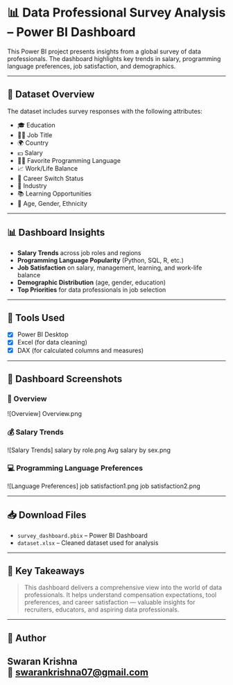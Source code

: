 # 📊 Data Professional Survey Analysis – Power BI Dashboard

This Power BI project presents insights from a global survey of data professionals. The dashboard highlights key trends in salary, programming language preferences, job satisfaction, and demographics.

---

## 📁 Dataset Overview

The dataset includes survey responses with the following attributes:

- 🎓 Education
- 👨‍💼 Job Title
- 🌍 Country
- 💵 Salary
- 🧑‍💻 Favorite Programming Language
- 📈 Work/Life Balance
- 🧭 Career Switch Status
- 🎯 Industry
- 📚 Learning Opportunities
- 👥 Age, Gender, Ethnicity

---

## 📊 Dashboard Insights

- **Salary Trends** across job roles and regions  
- **Programming Language Popularity** (Python, SQL, R, etc.)  
- **Job Satisfaction** on salary, management, learning, and work-life balance  
- **Demographic Distribution** (age, gender, education)  
- **Top Priorities** for data professionals in job selection

---

## 🧰 Tools Used

- [x] Power BI Desktop  
- [x] Excel (for data cleaning)  
- [x] DAX (for calculated columns and measures)

---

## 📸 Dashboard Screenshots

### 🧭 Overview
![Overview] Overview.png

### 💰 Salary Trends
![Salary Trends] salary by role.png
		 Avg salary by sex.png

### 💻 Programming Language Preferences
![Language Preferences] job satisfaction1.png
			job satisfaction2.png

---

## 📥 Download Files

- `survey_dashboard.pbix` – Power BI Dashboard  
- `dataset.xlsx` – Cleaned dataset used for analysis  

---

## 📌 Key Takeaways

> This dashboard delivers a comprehensive view into the world of data professionals. It helps understand compensation expectations, tool preferences, and career satisfaction — valuable insights for recruiters, educators, and aspiring data professionals.

---

## 🚀 Author

**Swaran Krishna**  
📧  swarankrishna07@gmail.com
---

